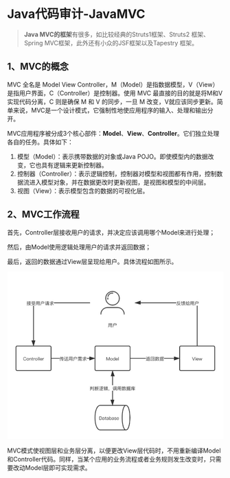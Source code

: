 # Java代码审计-JavaMVC

>**Java MVC的框架**有很多，如比较经典的Struts1框架、Struts2 框架、Spring MVC框架，此外还有小众的JSF框架以及Tapestry 框架。



## 1、MVC的概念

MVC 全名是 Model View Controller，M（Model）是指数据模型，V（View）是指用户界面，C（Controller）是控制器。使用 MVC 最直接的目的就是将M和V实现代码分离，C 则是确保 M 和 V 的同步，一旦 M 改变，V就应该同步更新。简单来说，MVC是一个设计模式，它强制性地使应用程序的输入、处理和输出分开。

MVC应用程序被分成3个核心部件：**Model**、**View**、**Controller**。它们独立处理各自的任务。具体如下：

1. 模型（Model）：表示携带数据的对象或Java POJO。即使模型内的数据改变，它也具有逻辑来更新控制器。
2. 控制器（Controller）：表示逻辑控制，控制器对模型和视图都有作用，控制数据流进入模型对象，并在数据更改时更新视图，是视图和模型的中间层。
3. 视图（View）：表示模型包含的数据的可视化层。

## 2、MVC工作流程

首先，Controller层接收用户的请求，并决定应该调用哪个Model来进行处理；

然后，由Model使用逻辑处理用户的请求并返回数据；

最后，返回的数据通过View层呈现给用户。具体流程如图所示。

![img](./img/2-JavaMVC/epub_40869976_114.jpeg)

MVC模式使视图层和业务层分离，以便更改View层代码时，不用重新编译Model和Controller代码。同样，当某个应用的业务流程或者业务规则发生改变时，只需要改动Model层即可实现需求。

